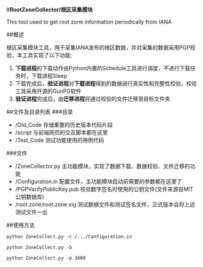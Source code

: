 #**RootZoneCollector/根区采集模块**

This tool used to get root zone information periodically from IANA

##概述

根区采集模块工具，用于采集IANA发布的根区数据，并对采集的数据采用PGP校验，本工具实现了以下功能:

1. **下载进程**的下载动作由Python内置的Schedule工具进行调度，不进行下载任务时，下载进程Sleep
2. 下载完成后，**验证进程**对**下载进程**得到的数据进行真实性和完整性校验，校验工具采用开源的GunPG软件
3. **验证进程**完成后，由**迁移进程**将通过校验的文件迁移至目标文件夹

##文件及目录列表
###目录

+ /Old_Code
	存储重要的历史版本代码片段
+ /script
	与前端网页的交互脚本都在这里
+ /Test_Code
	测试功能使用的用例代码

###文件
+ /ZoneCollector.py
	主功能模块，实现了数据下载、数据校验、文件迁移的功能
+ /Configuration.in
	配置文件，主功能模块启动前需要的参数都在这里了
+ /PGPVarifyPublicKey.pub
	校验数字签名时使用的公钥文件(文件来源自MIT公钥数据库)
+ /root.zone/root.zone.sig
	测试数据文件和测试签名文件，正式版本会将上述测试文件一出

##使用方法

	python ZoneCollect.py -c /.../Configuration.in

	python ZoneCollect.py -b
	
	python ZoneCollect.py -p 3600

